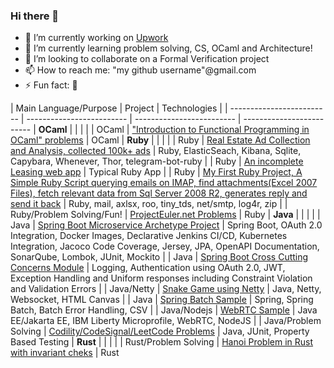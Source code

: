### Hi there 👋

- 🔭 I’m currently working on [Upwork](https://www.upwork.com/freelancers/~0174056fe6a10d54d1)
- 🌱 I’m currently learning problem solving, CS, OCaml and Architecture!
- 👯 I’m looking to collaborate on a Formal Verification project
- 📫 How to reach me: "my github username"@gmail.com
- ⚡ Fun fact: 🤔

<!-- 
- 💬 Ask me about whatever ;-)
- 🤔 I’m looking for help with building a website to list wonderful business services and products 
- !-->


| Main Language/Purpose                       | Project                                          | Technologies | 
| ------------------------- | ------------------------- | ------------------------- | -------------------------
| **OCaml** |  |  |
| | OCaml | ["Introduction to Functional Programming in OCaml" problems](https://github.com/jzinedine/ocaml-learning) | OCaml
| **Ruby** |  | |
| | Ruby | [Real Estate Ad Collection and Analysis, collected 100k+ ads](https://github.com/jzinedine/rahnama_dot_com_scraper) | Ruby, ElasticSeach, Kibana, Sqlite, Capybara, Whenever, Thor, telegram-bot-ruby
| | Ruby | [An incomplete Leasing web app](https://github.com/jzinedine/leasing) | Typical Ruby App
| | Ruby | [My First Ruby Project, A Simple Ruby Script querying emails on IMAP, find attachments(Excel 2007 Files), fetch relevant data from Sql Server 2008 R2, generates reply and send it back](https://github.com/jzinedine/Profile_Filler) | Ruby, mail, axlsx, roo, tiny_tds, net/smtp, log4r, zip
| | Ruby/Problem Solving/Fun! | [ProjectEuler.net Problems](https://github.com/jzinedine/projecteuler.net) | Ruby
| **Java** |  | |
| | Java | [Spring Boot Microservice Archetype Project](https://github.com/paisley-digital/embryo) | Spring Boot, OAuth 2.0 Integration, Docker Images, Declarative Jenkins CI/CD, Kubernetes Integration, Jacoco Code Coverage, Jersey, JPA, OpenAPI Documentation, SonarQube, Lombok, JUnit, Mockito
| | Java | [Spring Boot Cross Cutting Concerns Module](https://github.com/paisley-digital/cross-cutting) | Logging, Authentication using OAuth 2.0, JWT, Exception Handling and Uniform responses including Constraint Violation and Validation Errors
| | Java/Netty | [Snake Game using Netty](https://github.com/jzinedine/snake-game) | Java, Netty, Websocket, HTML Canvas
| | Java | [Spring Batch Sample](https://github.com/jzinedine/Spring-Batch-Challenge) | Spring, Spring Batch, Batch Error Handling, CSV
| | Java/Nodejs | [WebRTC Sample](https://github.com/jzinedine/video-chat) | Java EE/Jakarta EE, IBM Liberty Microprofile, WebRTC, NodeJS
| | Java/Problem Solving | [Codility/CodeSignal/LeetCode Problems](https://github.com/jzinedine/codility) | Java, JUnit, Property Based Testing
| **Rust** |  | |
| | Rust/Problem Solving | [Hanoi Problem in Rust with invariant cheks](https://github.com/jzinedine/rust_playground) | Rust







